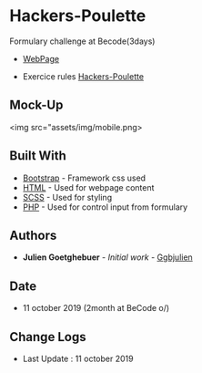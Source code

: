 # Hackers-Poulette

Formulary challenge at Becode(3days)

- [WebPage](https://ggbjulien.github.io/restaurant-css-framework/)

- Exercice rules [Hackers-Poulette](https://github.com/becodeorg/BXL-Johnson-4.14/tree/master/06-PHP/hackers_poulette)

## Mock-Up

<img src="assets/img/mobile.png></img>


## Built With

- [Bootstrap](https://getbootstrap.com/) - Framework css used
- [HTML](https://www.w3schools.com/html/) - Used for webpage content
- [SCSS](https://www.w3schools.com/sass/) - Used for styling
- [PHP](https://www.php.net/docs.php) - Used for control input from formulary

## Authors

- **Julien Goetghebuer** - _Initial work_ - [Ggbjulien](https://github.com/ggbjulien)

## Date

- 11 october 2019 (2month at BeCode o/)

## Change Logs

- Last Update : 11 october 2019

